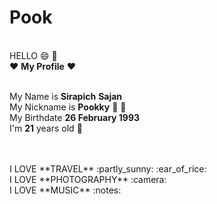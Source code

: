 # Pook



<br>HELLO :smile: :thought_balloon: 
<br> :heart: **My Profile** :heart:

<br>My Name is **Sirapich** **Sajan** 
<br>My Nickname is **Pookky** :pig: :girl:
<br>My Birthdate **26 February 1993**
<br>I'm   **21**  years old :birthday:
<br>

<br>
<br>I LOVE **TRAVEL** :partly_sunny: :ear_of_rice:
<br>I LOVE  **PHOTOGRAPHY** :camera:
<br>I LOVE **MUSIC** :notes:
